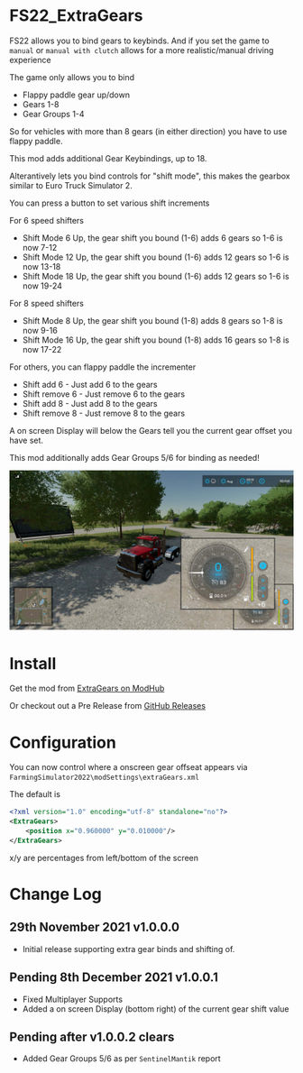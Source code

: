 # FS22_ExtraGears

FS22 allows you to bind gears to keybinds.
And if you set the game to `manual` or `manual with clutch` allows for a more realistic/manual driving experience

The game only allows you to bind

- Flappy paddle gear up/down
- Gears 1-8
- Gear Groups 1-4

So for vehicles with more than 8 gears (in either direction) you have to use flappy paddle.

This mod adds additional Gear Keybindings, up to 18.

Alterantively lets you bind controls for "shift mode", this makes the gearbox similar to Euro Truck Simulator 2.

You can press a button to set various shift increments

For 6 speed shifters
- Shift Mode 6 Up, the gear shift you bound (1-6) adds 6 gears so 1-6 is now 7-12
- Shift Mode 12 Up, the gear shift you bound (1-6) adds 12 gears so 1-6 is now 13-18
- Shift Mode 18 Up, the gear shift you bound (1-6) adds 12 gears so 1-6 is now 19-24

For 8 speed shifters
- Shift Mode 8 Up, the gear shift you bound (1-8) adds 8 gears so 1-8 is now 9-16
- Shift Mode 16 Up, the gear shift you bound (1-8) adds 16 gears so 1-8 is now 17-22

For others, you can flappy paddle the incrementer

- Shift add 6 - Just add 6 to the gears
- Shift remove 6 - Just remove 6 to the gears
- Shift add 8 - Just add 8 to the gears
- Shift remove 8 - Just remove 8 to the gears

A on screen Display will below the Gears tell you the current gear offset you have set.

This mod additionally adds Gear Groups 5/6 for binding as needed!

![Example Screenshot of a Mack Truck with a +6 Modifier](/screenshots/screenshot2.png?raw=true "Example Screenshot of a Mack Truck with a +6 Modifier")

# Install

Get the mod from [ExtraGears on ModHub](https://www.farming-simulator.com/mod.php?lang=en&country=us&mod_id=225250&title=fs2022)

Or checkout out a Pre Release from [GitHub Releases](releases)

# Configuration

You can now control where a onscreen gear offseat appears via `FarmingSimulator2022\modSettings\extraGears.xml`

The default is

```xml
<?xml version="1.0" encoding="utf-8" standalone="no"?>
<ExtraGears>
    <position x="0.960000" y="0.010000"/>
</ExtraGears>
```

x/y are percentages from left/bottom of the screen

# Change Log

## 29th November 2021 v1.0.0.0

- Initial release supporting extra gear binds and shifting of.

## Pending 8th December 2021 v1.0.0.1

- Fixed Multiplayer Supports
- Added a on screen Display (bottom right) of the current gear shift value

## Pending after v1.0.0.2 clears

- Added Gear Groups 5/6 as per `SentinelMantik` report
